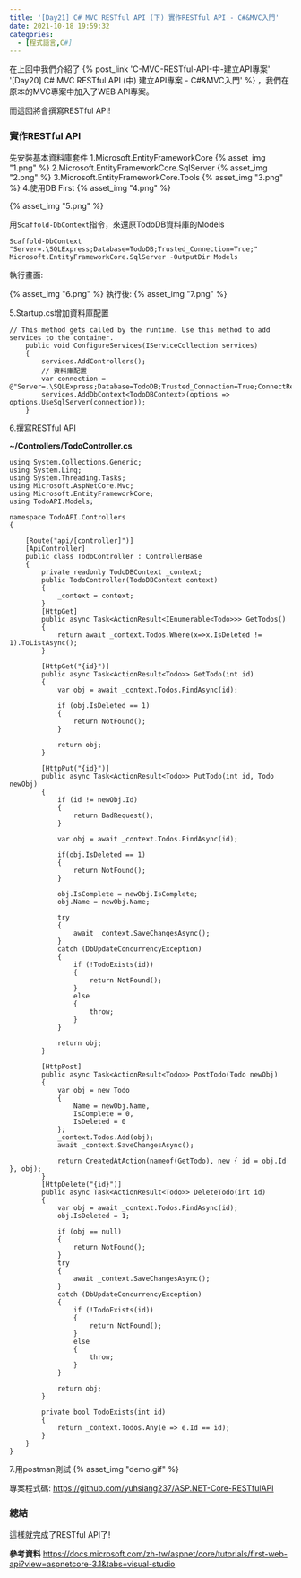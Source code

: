 ```yaml
---
title: '[Day21] C# MVC RESTful API (下) 實作RESTful API - C#&MVC入門'
date: 2021-10-18 19:59:32
categories:
  - [程式語言,C#]
---
```

在上回中我們介紹了 {% post_link 'C-MVC-RESTful-API-中-建立API專案' '[Day20] C# MVC RESTful API (中) 建立API專案 - C#&MVC入門' %} ，我們在原本的MVC專案中加入了WEB API專案。

而這回將會撰寫RESTful API!


### 實作RESTful API
先安裝基本資料庫套件
1.Microsoft.EntityFrameworkCore
{% asset_img "1.png" %}
2.Microsoft.EntityFrameworkCore.SqlServer
{% asset_img "2.png" %}
3.Microsoft.EntityFrameworkCore.Tools
{% asset_img "3.png" %}
4.使用DB First
{% asset_img "4.png" %}

{% asset_img "5.png" %}

用<code>Scaffold-DbContext</code>指令，來還原TodoDB資料庫的Models
```
Scaffold-DbContext "Server=.\SQLExpress;Database=TodoDB;Trusted_Connection=True;" Microsoft.EntityFrameworkCore.SqlServer -OutputDir Models
```
執行畫面:

{% asset_img "6.png" %}
執行後:
{% asset_img "7.png" %}

5.Startup.cs增加資料庫配置
```
// This method gets called by the runtime. Use this method to add services to the container.
    public void ConfigureServices(IServiceCollection services)
    {
        services.AddControllers();
        // 資料庫配置
        var connection = @"Server=.\SQLExpress;Database=TodoDB;Trusted_Connection=True;ConnectRetryCount=0";
        services.AddDbContext<TodoDBContext>(options => options.UseSqlServer(connection));
    }
```

6.撰寫RESTful API

**~/Controllers/TodoController.cs**
```
using System.Collections.Generic;
using System.Linq;
using System.Threading.Tasks;
using Microsoft.AspNetCore.Mvc;
using Microsoft.EntityFrameworkCore;
using TodoAPI.Models;

namespace TodoAPI.Controllers
{

    [Route("api/[controller]")]
    [ApiController]
    public class TodoController : ControllerBase
    {
        private readonly TodoDBContext _context;
        public TodoController(TodoDBContext context)
        {
            _context = context;
        }
        [HttpGet]
        public async Task<ActionResult<IEnumerable<Todo>>> GetTodos()
        {
            return await _context.Todos.Where(x=>x.IsDeleted != 1).ToListAsync();
        }

        [HttpGet("{id}")]
        public async Task<ActionResult<Todo>> GetTodo(int id)
        {
            var obj = await _context.Todos.FindAsync(id);

            if (obj.IsDeleted == 1)
            {
                return NotFound();
            }

            return obj;
        }

        [HttpPut("{id}")]
        public async Task<ActionResult<Todo>> PutTodo(int id, Todo newObj)
        {
            if (id != newObj.Id)
            {
                return BadRequest();
            }

            var obj = await _context.Todos.FindAsync(id);

            if(obj.IsDeleted == 1)
            {
                return NotFound();
            }

            obj.IsComplete = newObj.IsComplete;
            obj.Name = newObj.Name;

            try
            {
                await _context.SaveChangesAsync();
            }
            catch (DbUpdateConcurrencyException)
            {
                if (!TodoExists(id))
                {
                    return NotFound();
                }
                else
                {
                    throw;
                }
            }

            return obj;
        }

        [HttpPost]
        public async Task<ActionResult<Todo>> PostTodo(Todo newObj)
        {
            var obj = new Todo
            {
                Name = newObj.Name,
                IsComplete = 0,
                IsDeleted = 0
            };
            _context.Todos.Add(obj); 
            await _context.SaveChangesAsync();

            return CreatedAtAction(nameof(GetTodo), new { id = obj.Id }, obj);
        }
        [HttpDelete("{id}")]
        public async Task<ActionResult<Todo>> DeleteTodo(int id)
        {
            var obj = await _context.Todos.FindAsync(id);
            obj.IsDeleted = 1;

            if (obj == null)
            {
                return NotFound();
            }
            try
            {
                await _context.SaveChangesAsync();
            }
            catch (DbUpdateConcurrencyException)
            {
                if (!TodoExists(id))
                {
                    return NotFound();
                }
                else
                {
                    throw;
                }
            }

            return obj;
        }

        private bool TodoExists(int id)
        {
            return _context.Todos.Any(e => e.Id == id);
        }
    }
}

```
7.用postman測試
{% asset_img "demo.gif" %}


專案程式碼:
https://github.com/yuhsiang237/ASP.NET-Core-RESTfulAPI

### 總結
這樣就完成了RESTful API了!

**參考資料**
https://docs.microsoft.com/zh-tw/aspnet/core/tutorials/first-web-api?view=aspnetcore-3.1&tabs=visual-studio